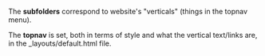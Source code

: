 
The **subfolders** correspond to website's "verticals" (things in the topnav menu).

The **topnav** is set, both in terms of style and what the vertical text/links are, in the _layouts/default.html file. 

